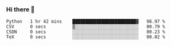 ### Hi there 👋

<!--
**gustavkrist/gustavkrist** is a ✨ _special_ ✨ repository because its `README.md` (this file) appears on your GitHub profile.

Here are some ideas to get you started:

- 🔭 I’m currently working on ...
- 🌱 I’m currently learning ...
- 👯 I’m looking to collaborate on ...
- 🤔 I’m looking for help with ...
- 💬 Ask me about ...
- 📫 How to reach me: ...
- 😄 Pronouns: ...
- ⚡ Fun fact: ...
-->

<!--START_SECTION:waka-->

```text
Python   1 hr 42 mins    ████████████████████████▓   98.97 %
CSV      0 secs          ▒░░░░░░░░░░░░░░░░░░░░░░░░   00.79 %
CSON     0 secs          ░░░░░░░░░░░░░░░░░░░░░░░░░   00.23 %
TeX      0 secs          ░░░░░░░░░░░░░░░░░░░░░░░░░   00.02 %
```

<!--END_SECTION:waka-->
